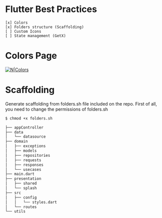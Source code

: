 # Flutter Best Practices

    [x] Colors
    [x] Folders structure (Scaffolding)
    [ ] Custom Icons
    [ ] State management (GetX)
# Colors Page

[![N|Colors](https://raw.githubusercontent.com/luiggibcn/flutter-best-practices/colors/screenshots/colors.png)](https://github.com/luiggibcn/flutter-best-practices/tree/colors)

# Scaffolding
Generate scaffolding from folders.sh file included on the repo. First of all, you need to change the permissions of folders.sh

```sh
$ chmod +x folders.sh
```

```sh
├── appController
├── data
│   └── datasource
├── domain
│   ├── exceptions
│   ├── models
│   ├── repositories
│   ├── requests
│   ├── responses
│   └── usecases
├── main.dart
├── presentation
│   ├── shared
│   └── splash
├── src
│   ├── config
│   │   └── styles.dart
│   └── routes
└── utils
```

